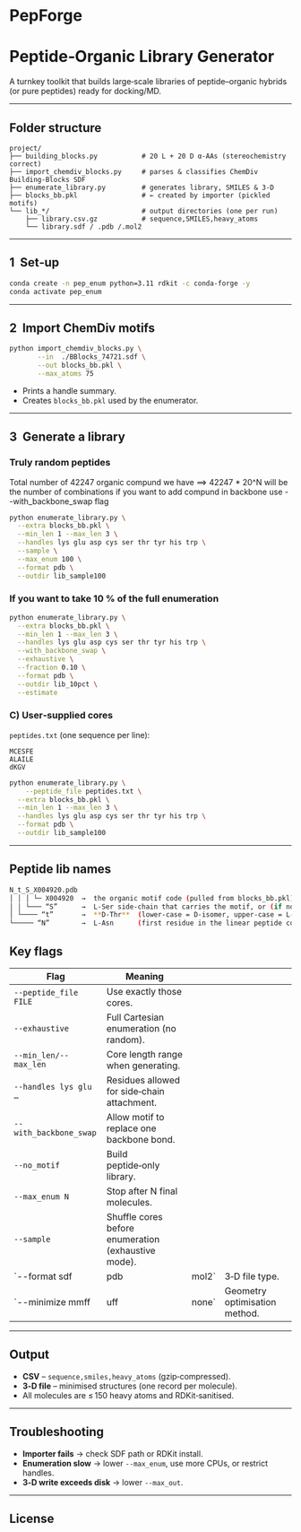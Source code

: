# PepForge
# Peptide‑Organic Library Generator

A turnkey toolkit that builds large‑scale libraries of peptide–organic hybrids (or pure peptides) ready for docking/MD.

---

## Folder structure

```
project/
├── building_blocks.py           # 20 L + 20 D α‑AAs (stereochemistry correct)
├── import_chemdiv_blocks.py     # parses & classifies ChemDiv Building‑Blocks SDF
├── enumerate_library.py         # generates library, SMILES & 3‑D
├── blocks_bb.pkl                # ← created by importer (pickled motifs)
└── lib_*/                       # output directories (one per run)
    ├── library.csv.gz           # sequence,SMILES,heavy_atoms
    └── library.sdf / .pdb /.mol2
```

---

## 1  Set‑up

```bash
conda create -n pep_enum python=3.11 rdkit -c conda-forge -y
conda activate pep_enum
```

---

## 2  Import ChemDiv motifs

```bash
python import_chemdiv_blocks.py \
       --in  ./BBlocks_74721.sdf \
       --out blocks_bb.pkl \
       --max_atoms 75
```

* Prints a handle summary.
* Creates `blocks_bb.pkl` used by the enumerator.

---

## 3  Generate a library

### Truly random peptides

Total number of 42247 organic compund we have ==> 42247 * 20^N will be the number of combinations
if you want to add compund in backbone use --with_backbone_swap flag

```bash
python enumerate_library.py \
  --extra blocks_bb.pkl \
  --min_len 1 --max_len 3 \
  --handles lys glu asp cys ser thr tyr his trp \
  --sample \
  --max_enum 100 \
  --format pdb \
  --outdir lib_sample100

```

### If you want to take 10 % of the full enumeration

```bash
python enumerate_library.py \
  --extra blocks_bb.pkl \
  --min_len 1 --max_len 3 \
  --handles lys glu asp cys ser thr tyr his trp \
  --with_backbone_swap \
  --exhaustive \
  --fraction 0.10 \
  --format pdb \
  --outdir lib_10pct \
  --estimate

```


### C) User‑supplied cores

`peptides.txt` (one sequence per line):

```
MCESFE
ALAILE
dKGV
```
```bash
python enumerate_library.py \
    --peptide_file peptides.txt \
  --extra blocks_bb.pkl \
  --min_len 1 --max_len 3 \
  --handles lys glu asp cys ser thr tyr his trp \
  --format pdb \
  --outdir lib_sample100

```


---
## Peptide lib names

```bash
N_t_S_X004920.pdb
│ │ │ └─ X004920  →  the organic motif code (pulled from blocks_bb.pkl)
│ │ └─── “S”      →  L‑Ser side‑chain that carries the motif, or (if no side‑chain)
│ └──── “t”       →  **D‑Thr**  (lower‑case = D‑isomer, upper‑case = L‑isomer)
└───── “N”        →  L‑Asn      (first residue in the linear peptide core)
```

## Key flags

| Flag                   | Meaning                                             |        |                               |
| ---------------------- | --------------------------------------------------- | ------ | ----------------------------- |
| `--peptide_file FILE`  | Use exactly those cores.                            |        |                               |
| `--exhaustive`         | Full Cartesian enumeration (no random).             |        |                               |
| `--min_len/--max_len`  | Core length range when generating.                  |        |                               |
| `--handles lys glu …`  | Residues allowed for side‑chain attachment.         |        |                               |
| `--with_backbone_swap` | Allow motif to replace one backbone bond.           |        |                               |
| `--no_motif`           | Build peptide‑only library.                         |        |                               |
| `--max_enum N`         | Stop after N final molecules.                       |        |                               |
| `--sample`             | Shuffle cores before enumeration (exhaustive mode). |        |                               |
| \`--format sdf         | pdb                                                 | mol2\` | 3‑D file type.                |
| \`--minimize mmff      | uff                                                 | none\` | Geometry optimisation method. |

---

## Output

* **CSV** – `sequence,smiles,heavy_atoms` (gzip‑compressed).
* **3‑D file** – minimised structures (one record per molecule).
* All molecules are ≤ 150 heavy atoms and RDKit‑sanitised.

---

## Troubleshooting

* **Importer fails** → check SDF path or RDKit install.
* **Enumeration slow** → lower `--max_enum`, use more CPUs, or restrict handles.
* **3‑D write exceeds disk** → lower `--max_out`.

---

## License


